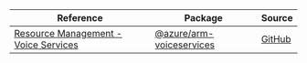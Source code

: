 | Reference | Package | Source |
|---|---|---|
|[Resource Management - Voice Services](arm-voiceservices-readme.md)|[@azure/arm-voiceservices](https://www.npmjs.com/package/@azure/arm-voiceservices)|[GitHub](https://github.com/Azure/azure-sdk-for-js/blob/main/sdk/voiceservices/arm-voiceservices)|
